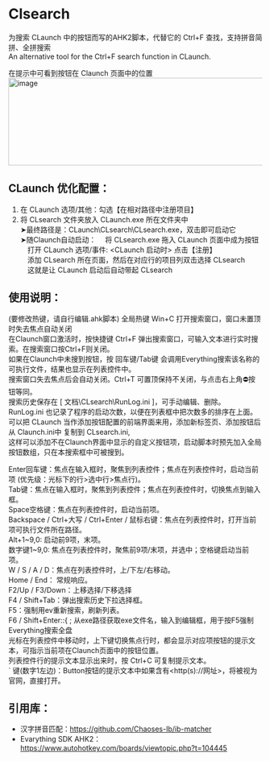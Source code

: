 # Clsearch
为搜索 CLaunch 中的按钮而写的AHK2脚本，代替它的 Ctrl+F 查找，支持拼音简拼、全拼搜索  
An alternative tool for the Ctrl+F search function in CLaunch.

在提示中可看到按钮在 Claunch 页面中的位置
<img width="714" height="174" alt="image" src="https://github.com/user-attachments/assets/6f74eb05-f595-4bf8-b8e0-3d250b9cfe82" />


## CLaunch 优化配置：
1. 在 CLaunch 选项/其他：勾选【在相对路径中注册项目】
2. 将 CLsearch 文件夹放入 CLaunch.exe 所在文件夹中  
   ➤最终路径是：CLaunch\CLsearch\CLsearch.exe，双击即可启动它  
   ➤随Claunch自动启动：
	　将 CLsearch.exe 拖入 CLaunch 页面中成为按钮  
	　打开 CLaunch 选项/事件: <CLaunch 启动时> 点击【注册】  
	　添加 CLsearch 所在页面，然后在对应行的项目列双击选择 CLsearch  
	　这就是让 CLaunch 启动后自动带起 CLsearch

## 使用说明：
(要修改热键，请自行编辑.ahk脚本)
全局热键 Win+C 打开搜索窗口，窗口未置顶时失去焦点自动关闭  
在Claunch窗口激活时，按快捷键 Ctrl+F 弹出搜索窗口，可输入文本进行实时搜索。在搜索窗口按Ctrl+F则关闭。  
如果在Claunch中未搜到按钮，按 回车键/Tab键 会调用Everything搜索该名称的可执行文件，结果也显示在列表控件中。  
搜索窗口失去焦点后会自动关闭。Ctrl+T 可置顶保持不关闭，与点击右上角⛔按钮等同。  
搜索历史保存在 [ 文档\CLsearch\RunLog.ini ]，可手动编辑、删除。  
RunLog.ini 也记录了程序的启动次数，以便在列表框中把次数多的排序在上面。  
可以把 CLaunch 当作添加按钮配置的前端界面来用，添加新标签页、添加按钮后 从 Claunch.ini中 复制到 CLsearch.ini,   
这样可以添加不在Claunch界面中显示的自定义按钮项，启动脚本时预先加入全局按钮数组，只在本搜索框中可被搜到。  

Enter回车键：焦点在输入框时，聚焦到列表控件；焦点在列表控件时，启动当前项 (优先级：光标下的行>选中行>焦点行)。  
Tab键：焦点在输入框时，聚焦到列表控件；焦点在列表控件时，切换焦点到输入框。  
Space空格键：焦点在列表控件时，启动当前项。  
Backspace / Ctrl+大写 / Ctrl+Enter / 鼠标右键：焦点在列表控件时，打开当前项可执行文件所在路径。  
Alt+1\~9,0: 启动前9项，末项。  
数字键1\~9,0: 焦点在列表控件时，聚焦前9项/末项，并选中；空格键启动当前项。  
W / S / A / D：焦点在列表控件时，上/下左/右移动。  
Home / End： 常规响应。  
F2/Up / F3/Down：上移选择/下移选择  
F4 / Shift+Tab：弹出搜索历史下拉选择框。  
F5：强制用ev重新搜索，刷新列表。  
F6 / Shift+Enter::{ ; 从exe路径获取exe文件名，输入到编辑框，用于按F5强制Everything搜索全盘  
光标在列表控件中移动时，上下键切换焦点行时，都会显示对应项按钮的提示文本，可指示当前项在Claunch页面中的按钮位置。  
列表控件行的提示文本显示出来时，按 Ctrl+C 可复制提示文本。  
` 键(数字1左边)：Button按钮的提示文本中如果含有<http(s)://网址>，将被视为官网，直接打开。  
 
## 引用库：
- 汉字拼音匹配：https://github.com/Chaoses-Ib/ib-matcher
- Evarything SDK AHK2：https://www.autohotkey.com/boards/viewtopic.php?t=104445
